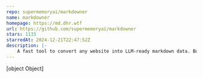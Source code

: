 ```yaml
---
repo: supermemoryai/markdowner
name: markdowner
homepage: https://md.dhr.wtf
url: https://github.com/supermemoryai/markdowner
stars: 1133
starredAt: 2024-12-21T22:47:52Z
description: |-
    A fast tool to convert any website into LLM-ready markdown data. Built by https://supermemory.ai
---
```


[object Object]
